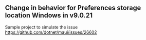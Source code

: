 ## Change in behavior for Preferences storage location Windows in v9.0.21

Sample project to simulate the issue https://github.com/dotnet/maui/issues/26602
